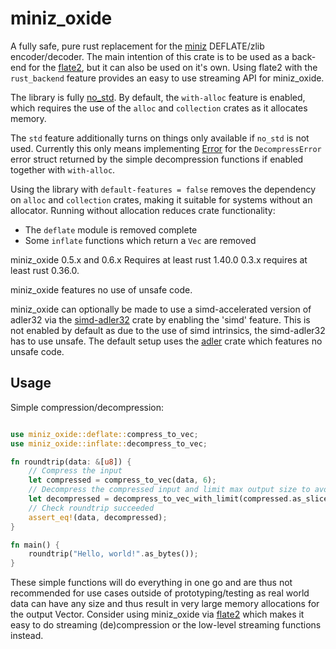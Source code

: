# miniz_oxide

A fully safe, pure rust replacement for the [miniz](https://github.com/richgel999/miniz) DEFLATE/zlib encoder/decoder.
The main intention of this crate is to be used as a back-end for the [flate2](https://github.com/alexcrichton/flate2-rs), but it can also be used on it's own. Using flate2 with the ```rust_backend``` feature provides an easy to use streaming API for miniz_oxide.

The library is fully [no_std](https://docs.rust-embedded.org/book/intro/no-std.html). By default, the `with-alloc` feature is enabled, which requires the use of the `alloc` and `collection` crates as it allocates memory.

The `std` feature additionally turns on things only available if `no_std` is not used. Currently this only means implementing [Error](https://doc.rust-lang.org/stable/std/error/trait.Error.html) for the `DecompressError` error struct returned by the simple decompression functions if enabled together with `with-alloc`.

Using the library with `default-features = false` removes the dependency on `alloc`
and `collection` crates, making it suitable for systems without an allocator.
Running without allocation reduces crate functionality:

- The `deflate` module is removed complete
- Some `inflate` functions which return a `Vec` are removed

miniz_oxide 0.5.x and 0.6.x Requires at least rust 1.40.0 0.3.x requires at least rust 0.36.0.

miniz_oxide features no use of unsafe code.

miniz_oxide can optionally be made to use a simd-accelerated version of adler32 via the [simd-adler32](https://crates.io/crates/simd-adler32) crate by enabling the 'simd' feature. This is not enabled by default as due to the use of simd intrinsics, the simd-adler32 has to use unsafe. The default setup uses the [adler](https://crates.io/crates/adler) crate which features no unsafe code.

## Usage
Simple compression/decompression:
```rust

use miniz_oxide::deflate::compress_to_vec;
use miniz_oxide::inflate::decompress_to_vec;

fn roundtrip(data: &[u8]) {
    // Compress the input
    let compressed = compress_to_vec(data, 6);
    // Decompress the compressed input and limit max output size to avoid going out of memory on large/malformed input.
    let decompressed = decompress_to_vec_with_limit(compressed.as_slice(), 60000).expect("Failed to decompress!");
    // Check roundtrip succeeded
    assert_eq!(data, decompressed);
}

fn main() {
    roundtrip("Hello, world!".as_bytes());
}

```
These simple functions will do everything in one go and are thus not recommended for use cases outside of prototyping/testing as real world data can have any size and thus result in very large memory allocations for the output Vector. Consider using miniz_oxide via [flate2](https://github.com/alexcrichton/flate2-rs) which makes it easy to do streaming (de)compression or the low-level streaming functions instead.
